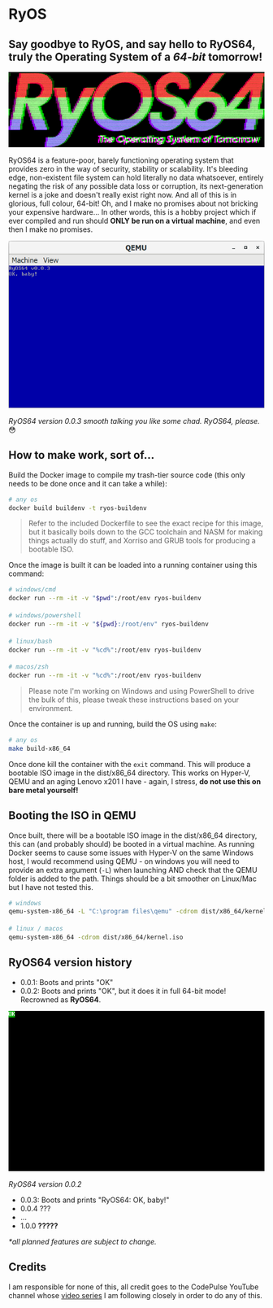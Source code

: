 # RyOS

## Say goodbye to RyOS, and say hello to **RyOS64**, truly the Operating System of a *64-bit* tomorrow!

![](Glitch64.gif)

RyOS64 is a feature-poor, barely functioning operating system that provides zero in the way of security, stability or scalability. It's bleeding edge, non-existent file system can hold literally no data whatsoever, entirely negating the risk of any possible data loss or corruption, its next-generation kernel is a joke and doesn't really exist right now. And all of this is in glorious, full colour, 64-bit! Oh, and I make no promises about not bricking your expensive hardware... In other words, this is a hobby project which if ever compiled and run should **ONLY be run on a virtual machine**, and even then I make no promises.

![RyOS64 version 0.0.3 smooth talking you like some chad. RyOS64, please.](OKv3.png)

*RyOS64 version 0.0.3 smooth talking you like some chad. RyOS64, please.* 😳

## How to make work, sort of...

Build the Docker image to compile my trash-tier source code (this only needs to be done once and it can take a while):

```sh
# any os
docker build buildenv -t ryos-buildenv
```

> Refer to the included Dockerfile to see the exact recipe for this image, but it basically boils down to the GCC toolchain and NASM for making things actually do stuff, and Xorriso and GRUB tools for producing a bootable ISO.

Once the image is built it can be loaded into a running container using this command:

```sh
# windows/cmd
docker run --rm -it -v "$pwd":/root/env ryos-buildenv

# windows/powershell
docker run --rm -it -v "${pwd}:/root/env" ryos-buildenv

# linux/bash
docker run --rm -it -v "%cd%":/root/env ryos-buildenv

# macos/zsh
docker run --rm -it -v "%cd%":/root/env ryos-buildenv
```

> Please note I'm working on Windows and using PowerShell to drive the bulk of this, please tweak these instructions based on your environment.

Once the container is up and running, build the OS using ```make```:

```sh
# any os
make build-x86_64
```

Once done kill the container with the ```exit``` command. This will produce a bootable ISO image in the dist/x86_64 directory. This works on Hyper-V, QEMU and an aging Lenovo x201 I have - again, I stress, **do not use this on bare metal yourself!**

## Booting the ISO in QEMU

Once built, there will be a bootable ISO image in the dist/x86_64 directory, this can (and probably should) be booted in a virtual machine. As running Docker seems to cause some issues with Hyper-V on the same Windows host, I would recommend using QEMU - on windows you will need to provide an extra argument (`-L`) when launching AND check that the QEMU folder is added to the path. Things should be a bit smoother on Linux/Mac but I have not tested this.

```sh
# windows
qemu-system-x86_64 -L "C:\program files\qemu" -cdrom dist/x86_64/kernel.iso

# linux / macos
qemu-system-x86_64 -cdrom dist/x86_64/kernel.iso
```

## RyOS64 version history

- 0.0.1: Boots and prints "OK"
- 0.0.2: Boots and prints "OK", but it does it in full 64-bit mode! Recrowned as **RyOS64**.

![RyOS64 version 0.0.2](OK.png)

*RyOS64 version 0.0.2*

- 0.0.3: Boots and prints "RyOS64: OK, baby!"
- 0.0.4 ???
- ...
- 1.0.0 **?????**

_*all planned features are subject to change._

## Credits

I am responsible for none of this, all credit goes to the CodePulse YouTube channel whose [video series](https://www.youtube.com/playlist?list=PLZQftyCk7_SeZRitx5MjBKzTtvk0pHMtp) I am following closely in order to do any of this.